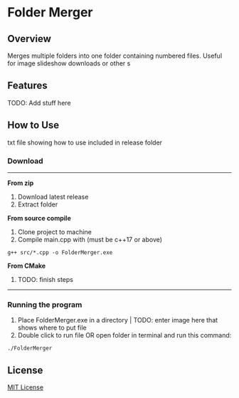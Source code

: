 # Folder Merger
## Overview
Merges multiple folders into one folder containing numbered files. Useful for image slideshow downloads or other s
## Features
TODO: Add stuff here
<!--- ![alt text](https://github.com/[username]/[reponame]/blob/[branch]/image.jpg?raw=true) = Add Images With This Method--->


## How to Use
txt file showing how to use included in release folder
### Download
---
**From zip**
1. Download latest release
2. Extract folder

**From source compile**
1. Clone project to machine
2. Compile main.cpp with (must be c++17 or above)
```console
g++ src/*.cpp -o FolderMerger.exe
```

**From CMake**
1. TODO: finish steps
---
### Running the program
1. Place FolderMerger.exe in a directory | TODO: enter image here that shows where to put file
2. Double click to run file OR open folder in terminal and run this command:
```console
./FolderMerger
```

## License
[MIT License](https://github.com/BroknApples/Multi-Program-Runner-Script/blob/main/LICENSE.md)

